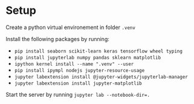 # Setup

Create a python virtual environement in folder `.venv`

Install the following packages by running:
- `pip install seaborn scikit-learn keras tensorflow wheel typing`
- `pip install jupyterlab numpy pandas sklearn matplotlib `
- `ipython kernel install --name ".venv" --user`
- `pip install ipympl nodejs jupyter-resource-usage`
- `jupyter labextension install @jupyter-widgets/jupyterlab-manager`
- `jupyter labextension install jupyter-matplotlib`

Start the server by running `jupyter lab --notebook-dir=.`